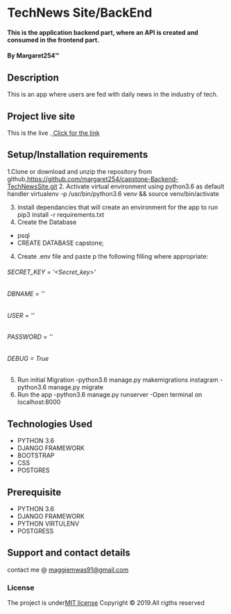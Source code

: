 # TechNews Site/BackEnd

#### This is the application backend part, where an API is created and consumed in the frontend part.
#### By **Margaret254**&trade;

## Description
This is an app where users are fed with daily news in the industry of tech.
## Project live site
  This is the live .[ Click for the link](https://maggie254hood.herokuapp.com/)
 

## Setup/Installation requirements
1.Clone or download and unzip the repository from github,https://github.com/margaret254/capstone-Backend-TechNewsSite.git
2. Activate virtual environment using python3.6 as default handler virtualenv -p /usr/bin/python3.6 venv && source venv/bin/activate

3. Install dependancies that will create an environment for the app to run pip3 install -r requirements.txt
4. Create the Database
- psql
- CREATE DATABASE capstone;

4. Create .env file and paste p the following filling where appropriate:

###### SECRET_KEY = '<Secret_key>'
###### DBNAME = '<DBNAME>'
###### USER = '<Username>'
###### PASSWORD = '<password>'
###### DEBUG = True

5. Run initial Migration
-python3.6 manage.py makemigrations instagram
-python3.6 manage.py migrate
6. Run the app
-python3.6 manage.py runserver
-Open terminal on localhost:8000



## Technologies Used
* PYTHON 3.6
* DJANGO FRAMEWORK
* BOOTSTRAP
* CSS
* POSTGRES

## Prerequisite
* PYTHON 3.6
* DJANGO FRAMEWORK
* PYTHON VIRTULENV
* POSTGRESS
## Support and contact details
contact me @ maggiemwas91@gmail.com
### License
The project is under[MIT license](/blob/master/LICENSE)
Copyright &copy; 2019.All rigths reserved